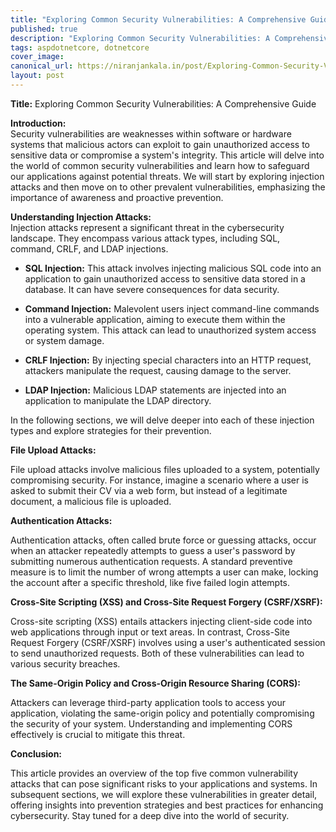```yaml
---
title: "Exploring Common Security Vulnerabilities: A Comprehensive Guide"
published: true
description: "Exploring Common Security Vulnerabilities: A Comprehensive Guide"
tags: aspdotnetcore, dotnetcore
cover_image: 
canonical_url: https://niranjankala.in/post/Exploring-Common-Security-Vulnerabilities:-A-Comprehensive-Guide
layout: post
---
```

**Title:** Exploring Common Security Vulnerabilities: A Comprehensive Guide

**Introduction:**   
Security vulnerabilities are weaknesses within software or hardware systems that malicious actors can exploit to gain unauthorized access to sensitive data or compromise a system's integrity. This article will delve into the world of common security vulnerabilities and learn how to safeguard our applications against potential threats. We will start by exploring injection attacks and then move on to other prevalent vulnerabilities, emphasizing the importance of awareness and proactive prevention.

**Understanding Injection Attacks:**    
Injection attacks represent a significant threat in the cybersecurity landscape. They encompass various attack types, including SQL, command, CRLF, and LDAP injections. 

- **SQL Injection:** This attack involves injecting malicious SQL code into an application to gain unauthorized access to sensitive data stored in a database. It can have severe consequences for data security.

- **Command Injection:** Malevolent users inject command-line commands into a vulnerable application, aiming to execute them within the operating system. This attack can lead to unauthorized system access or system damage.

- **CRLF Injection:** By injecting special characters into an HTTP request, attackers manipulate the request, causing damage to the server.

- **LDAP Injection:** Malicious LDAP statements are injected into an application to manipulate the LDAP directory. 

In the following sections, we will delve deeper into each of these injection types and explore strategies for their prevention.

**File Upload Attacks:**

File upload attacks involve malicious files uploaded to a system, potentially compromising security. For instance, imagine a scenario where a user is asked to submit their CV via a web form, but instead of a legitimate document, a malicious file is uploaded.

**Authentication Attacks:**    

Authentication attacks, often called brute force or guessing attacks, occur when an attacker repeatedly attempts to guess a user's password by submitting numerous authentication requests. A standard preventive measure is to limit the number of wrong attempts a user can make, locking the account after a specific threshold, like five failed login attempts.

**Cross-Site Scripting (XSS) and Cross-Site Request Forgery (CSRF/XSRF):**    

Cross-site scripting (XSS) entails attackers injecting client-side code into web applications through input or text areas. In contrast, Cross-Site Request Forgery (CSRF/XSRF) involves using a user's authenticated session to send unauthorized requests. Both of these vulnerabilities can lead to various security breaches.

**The Same-Origin Policy and Cross-Origin Resource Sharing (CORS):**    

Attackers can leverage third-party application tools to access your application, violating the same-origin policy and potentially compromising the security of your system. Understanding and implementing CORS effectively is crucial to mitigate this threat.

**Conclusion:**   

This article provides an overview of the top five common vulnerability attacks that can pose significant risks to your applications and systems. In subsequent sections, we will explore these vulnerabilities in greater detail, offering insights into prevention strategies and best practices for enhancing cybersecurity. Stay tuned for a deep dive into the world of security.
